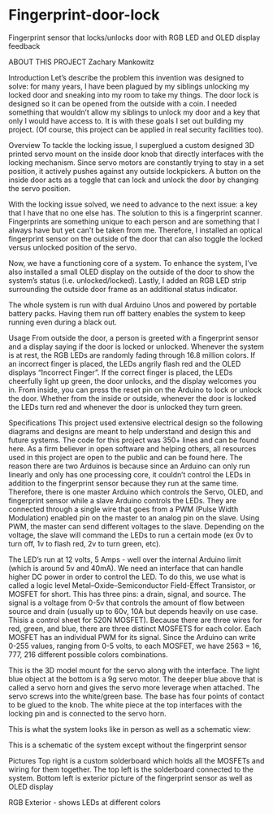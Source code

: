 # Fingerprint-door-lock
Fingerprint sensor that locks/unlocks door with RGB LED and OLED display feedback

ABOUT THIS PROJECT
Zachary Mankowitz

Introduction
Let’s describe the problem this invention was designed to solve: for many years, I have been plagued by my siblings unlocking my locked door and sneaking into my room to take my things. The door lock is designed so it can be opened from the outside with a coin. I needed something that wouldn’t allow my siblings to unlock my door and a key that only I would have access to. It is with these goals I set out building my project. (Of course, this project can be applied in real security facilities too).

Overview
To tackle the locking issue, I superglued a custom designed 3D printed servo mount on the inside door knob that directly interfaces with the locking mechanism. Since servo motors are constantly trying to stay in a set position, it actively pushes against any outside lockpickers. A button on the inside door acts as a toggle that can lock and unlock the door by changing the servo position.

With the locking issue solved, we need to advance to the next issue: a key that I have that no one else has. The solution to this is a fingerprint scanner. Fingerprints are something unique to each person and are something that I always have but yet can’t be taken from me. Therefore, I installed an optical fingerprint sensor on the outside of the door that can also toggle the locked versus unlocked position of the servo.

Now, we have a functioning core of a system. To enhance the system, I’ve also installed a small OLED display on the outside of the door to show the system’s status (i.e. unlocked/locked). Lastly, I added an RGB LED strip surrounding the outside door frame as an additional status indicator.

The whole system is run with dual Arduino Unos and powered by portable battery packs. Having them run off battery enables the system to keep running even during a black out.

Usage
From outside the door, a person is greeted with a fingerprint sensor and a display saying if the door is locked or unlocked. Whenever the system is at rest, the RGB LEDs are randomly fading through 16.8 million colors. If an incorrect finger is placed, the LEDs angrily flash red and the OLED displays “Incorrect Finger”. If the correct finger is placed, the LEDs cheerfully light up green, the door unlocks, and the display welcomes you in. From inside, you can press the reset pin on the Arduino to lock or unlock the door. Whether from the inside or outside, whenever the door is locked the LEDs turn red and whenever the door is unlocked they turn green.

Specifications
This project used extensive electrical design so the following diagrams and designs are meant to help understand and design this and future systems. The code for this project was 350+ lines and can be found here. As a firm believer in open software and helping others, all resources used in this project are open to the public and can be found here. The reason there are two Arduinos is because since an Arduino can only run linearly and only has one processing core, it couldn’t control the LEDs in addition to the fingerprint sensor because they run at the same time. Therefore, there is one master Arduino which controls the Servo, OLED, and fingerprint sensor while a slave Arduino controls the LEDs. They are connected through a single wire that goes from a PWM (Pulse Width Modulation) enabled pin on the master to an analog pin on the slave. Using PWM, the master can send different voltages to the slave. Depending on the voltage, the slave will command the LEDs to run a certain mode (ex 0v to turn off, 1v to flash red, 2v to turn green, etc).

The LED’s run at 12 volts, 5 Amps - well over the internal Arduino limit (which is around 5v and 40mA). We need an interface that can handle higher DC power in order to control the LED. To do this, we use what is called a logic level Metal–Oxide–Semiconductor Field-Effect Transistor, or MOSFET for short. This has three pins: a drain, signal, and source. The signal is a voltage from 0-5v that controls the amount of flow between source and drain (usually up to 60v, 10A but depends heavily on use case. Thisis a control sheet for 520N MOSFET). Because there are three wires for red, green, and blue, there are three distinct MOSFETS for each color. Each MOSFET has an individual PWM for its signal. Since the Arduino can write 0-255 values, ranging from 0-5 volts, to each MOSFET, we have 2563 = 16, 777, 216 different possible colors combinations.

This is the 3D model mount for the servo along with the interface. The light blue object at the bottom is a 9g servo motor. The deeper blue above that is called a servo horn and gives the servo more leverage when attached. The servo screws into the white/green base. The base has four points of contact to be glued to the knob. The white piece at the top interfaces with the locking pin and is connected to the servo horn.

This is what the system looks like in person as well as a schematic view:

This is a schematic of the system except without the fingerprint sensor

Pictures
Top right is a custom solderboard which holds all the MOSFETs and wiring for them together. The top left is the solderboard connected to the system. Bottom left is exterior picture of the fingerprint sensor as well as OLED display

RGB Exterior - shows LEDs at different colors

